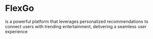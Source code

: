 # FlexGo
is a powerful platform that leverages personalized recommendations to connect users with trending entertainment, delivering a seamless user experience
